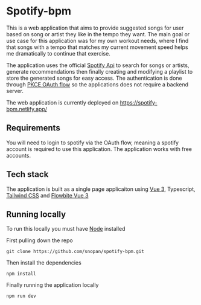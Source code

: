# Spotify-bpm
This is a web application that aims to provide suggested songs for user based on song or artist they like in the tempo they want. The main goal or use case for this application was for my own workout needs, where I find that songs with a tempo that matches my current movement speed helps me dramatically to continue that exercise.

The application uses the official [Spotify Api](https://developer.spotify.com/) to search for songs or artists, generate recommendations then finally creating and modifying a playlist to store the generated songs for easy access. The authentication is done through [PKCE OAuth flow](https://developer.spotify.com/documentation/web-api/tutorials/code-pkce-flow) so the applications does not require a backend server.

The web application is currently deployed on https://spotify-bpm.netlify.app/

## Requirements
You will need to login to spotify via the OAuth flow, meaning a spotify account is required to use this application. The application works with free accounts.

## Tech stack
The application is built as a single page applicaiton using [Vue 3](https://vuejs.org/), Typescript, [Tailwind CSS](https://tailwindcss.com/) and [Flowbite Vue 3](https://flowbite-vue.com/)

## Running locally
To run this locally you must have [Node](https://nodejs.org/en) installed

First pulling down the repo
```
git clone https://github.com/snopan/spotify-bpm.git
```
Then install the dependencies
```
npm install
```
Finally running the application locally
```
npm run dev
```
